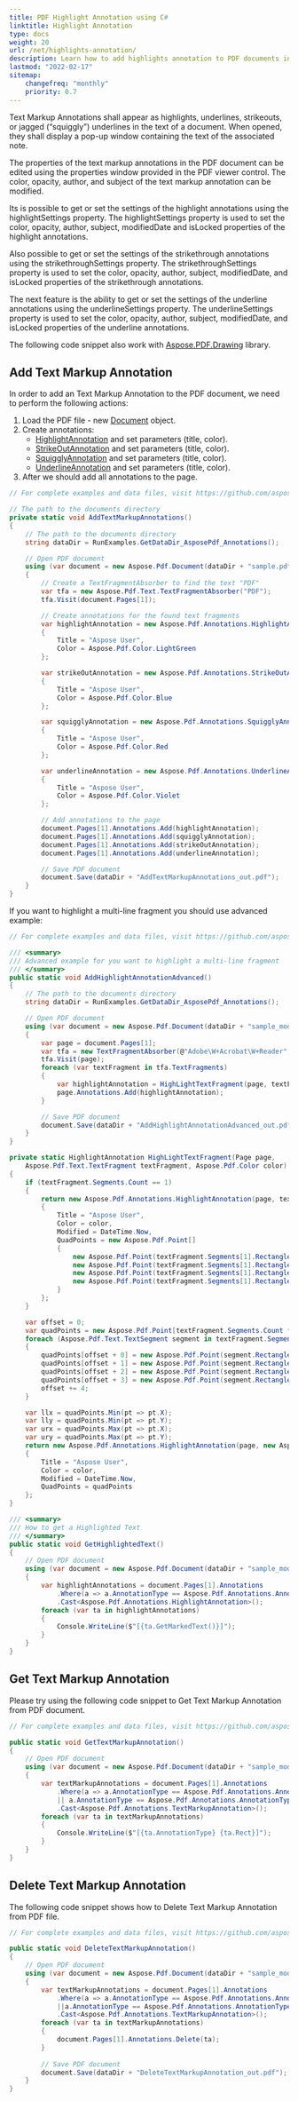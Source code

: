 ```yaml
---
title: PDF Highlight Annotation using C#
linktitle: Highlight Annotation
type: docs
weight: 20
url: /net/highlights-annotation/
description: Learn how to add highlights annotation to PDF documents in .NET using Aspose.PDF for text emphasis and review.
lastmod: "2022-02-17"
sitemap:
    changefreq: "monthly"
    priority: 0.7
---
```

<script type="application/ld+json">
{
    "@context": "https://schema.org",
    "@type": "TechArticle",
    "headline": "PDF Highlight Annotation using C#",
    "alternativeHeadline": "PDF Annotations with Customizable Highlighting Options",
    "abstract": "The new PDF Highlight Annotation feature using C# allows users to seamlessly add and customize text markup annotations in their PDF documents. This functionality includes options for highlights, underlines, strikeouts, and jagged underlines, all of which can be edited for color, opacity, and metadata, enhancing document interactivity and clarity",
    "author": {
        "@type": "Person",
        "name": "Anastasiia Holub",
        "givenName": "Anastasiia",
        "familyName": "Holub",
        "url": "https://www.linkedin.com/in/anastasiia-holub-750430225/"
    },
    "genre": "pdf document generation",
    "keywords": "PDF Highlight Annotation, C#, text markup annotation, highlight settings, strikethrough settings, underline settings, add annotation, delete annotation, Aspose.PDF.Drawing, markup annotations",
    "wordcount": "958",
    "proficiencyLevel": "Beginner",
    "publisher": {
        "@type": "Organization",
        "name": "Aspose.PDF for .NET",
        "url": "https://products.aspose.com/pdf",
        "logo": "https://www.aspose.cloud/templates/aspose/img/products/pdf/aspose_pdf-for-net.svg",
        "alternateName": "Aspose",
        "sameAs": [
            "https://facebook.com/aspose.pdf/",
            "https://twitter.com/asposepdf",
            "https://www.youtube.com/channel/UCmV9sEg_QWYPi6BJJs7ELOg/featured",
            "https://www.linkedin.com/company/aspose",
            "https://stackoverflow.com/questions/tagged/aspose",
            "https://aspose.quora.com/",
            "https://aspose.github.io/"
        ],
        "contactPoint": [
            {
                "@type": "ContactPoint",
                "telephone": "+1 903 306 1676",
                "contactType": "sales",
                "areaServed": "US",
                "availableLanguage": "en"
            },
            {
                "@type": "ContactPoint",
                "telephone": "+44 141 628 8900",
                "contactType": "sales",
                "areaServed": "GB",
                "availableLanguage": "en"
            },
            {
                "@type": "ContactPoint",
                "telephone": "+61 2 8006 6987",
                "contactType": "sales",
                "areaServed": "AU",
                "availableLanguage": "en"
            }
        ]
    },
    "url": "/net/highlights-annotation/",
    "mainEntityOfPage": {
        "@type": "WebPage",
        "@id": "/net/highlights-annotation/"
    },
    "dateModified": "2024-11-25",
    "description": "The Markup annotations are presented in the text as highlights, underlines, strikeouts, or jagged underlines in the text of a document."
}
</script>

Text Markup Annotations shall appear as highlights, underlines, strikeouts, or jagged (“squiggly”) underlines in the text of a document. When opened, they shall display a pop-up window containing the text of the associated note.

The properties of the text markup annotations in the PDF document can be edited using the properties window provided in the PDF viewer control. The color, opacity, author, and subject of the text markup annotation can be modified.

Its is possible to get or set the settings of the highlight annotations using the highlightSettings property. The highlightSettings property is used to set the color, opacity, author, subject, modifiedDate and isLocked properties of the highlight annotations.

Also possible to get or set the settings of the strikethrough annotations using the strikethroughSettings property. The strikethroughSettings property is used to set the color, opacity, author, subject, modifiedDate, and isLocked properties of the strikethrough annotations.

The next feature is the ability to get or set the settings of the underline annotations using the underlineSettings property. The underlineSettings property is used to set the color, opacity, author, subject, modifiedDate, and isLocked properties of the underline annotations.

The following code snippet also work with [Aspose.PDF.Drawing](/pdf/net/drawing/) library.

## Add Text Markup Annotation

In order to add an Text Markup Annotation to the PDF document, we need to perform the following actions:

1. Load the PDF file - new [Document](https://reference.aspose.com/pdf/net/aspose.pdf/document) object.
1. Create annotations:
    - [HighlightAnnotation](https://reference.aspose.com/pdf/net/aspose.pdf.annotations/highlightannotation) and set parameters (title, color).
    - [StrikeOutAnnotation](https://reference.aspose.com/pdf/net/aspose.pdf.annotations/strikeoutannotation) and set parameters (title, color).
    - [SquigglyAnnotation](https://reference.aspose.com/pdf/net/aspose.pdf.annotations/squigglyannotation) and set parameters (title, color).
    - [UnderlineAnnotation](https://reference.aspose.com/pdf/net/aspose.pdf.annotations/underlineannotation) and set parameters (title, color).
1. After we should add all annotations to the page.

```csharp
// For complete examples and data files, visit https://github.com/aspose-pdf/Aspose.PDF-for-.NET

// The path to the documents directory
private static void AddTextMarkupAnnotations()
{
    // The path to the documents directory
    string dataDir = RunExamples.GetDataDir_AsposePdf_Annotations();

    // Open PDF document
    using (var document = new Aspose.Pdf.Document(dataDir + "sample.pdf"))
	{
		// Create a TextFragmentAbsorber to find the text "PDF"
		var tfa = new Aspose.Pdf.Text.TextFragmentAbsorber("PDF");
		tfa.Visit(document.Pages[1]);

		// Create annotations for the found text fragments
		var highlightAnnotation = new Aspose.Pdf.Annotations.HighlightAnnotation(document.Pages[1], tfa.TextFragments[1].Rectangle)
		{
			Title = "Aspose User",
			Color = Aspose.Pdf.Color.LightGreen
		};

		var strikeOutAnnotation = new Aspose.Pdf.Annotations.StrikeOutAnnotation(document.Pages[1], tfa.TextFragments[2].Rectangle)
		{
			Title = "Aspose User",
			Color = Aspose.Pdf.Color.Blue
		};

		var squigglyAnnotation = new Aspose.Pdf.Annotations.SquigglyAnnotation(document.Pages[1], tfa.TextFragments[3].Rectangle)
		{
			Title = "Aspose User",
			Color = Aspose.Pdf.Color.Red
		};

		var underlineAnnotation = new Aspose.Pdf.Annotations.UnderlineAnnotation(document.Pages[1], tfa.TextFragments[4].Rectangle)
		{
			Title = "Aspose User",
			Color = Aspose.Pdf.Color.Violet
		};

		// Add annotations to the page
		document.Pages[1].Annotations.Add(highlightAnnotation);
		document.Pages[1].Annotations.Add(squigglyAnnotation);
		document.Pages[1].Annotations.Add(strikeOutAnnotation);
		document.Pages[1].Annotations.Add(underlineAnnotation);

		// Save PDF document
		document.Save(dataDir + "AddTextMarkupAnnotations_out.pdf");
	}
}
```

If you want to highlight a multi-line fragment you should use advanced example:

```csharp
// For complete examples and data files, visit https://github.com/aspose-pdf/Aspose.PDF-for-.NET

/// <summary>
/// Advanced example for you want to highlight a multi-line fragment
/// </summary>
public static void AddHighlightAnnotationAdvanced()
{
    // The path to the documents directory
    string dataDir = RunExamples.GetDataDir_AsposePdf_Annotations();

    // Open PDF document
    using (var document = new Aspose.Pdf.Document(dataDir + "sample_mod.pdf"))
	{
		var page = document.Pages[1];
		var tfa = new TextFragmentAbsorber(@"Adobe\W+Acrobat\W+Reader", new TextSearchOptions(true));
		tfa.Visit(page);
		foreach (var textFragment in tfa.TextFragments)
		{
			var highlightAnnotation = HighLightTextFragment(page, textFragment, Color.Yellow);
			page.Annotations.Add(highlightAnnotation);
		}

        // Save PDF document
		document.Save(dataDir + "AddHighlightAnnotationAdvanced_out.pdf");
	}
}

private static HighlightAnnotation HighLightTextFragment(Page page,
    Aspose.Pdf.Text.TextFragment textFragment, Aspose.Pdf.Color color)
{
    if (textFragment.Segments.Count == 1)
    {
        return new Aspose.Pdf.Annotations.HighlightAnnotation(page, textFragment.Segments[1].Rectangle)
        {
            Title = "Aspose User",
            Color = color,
            Modified = DateTime.Now,
            QuadPoints = new Aspose.Pdf.Point[]
            {
                new Aspose.Pdf.Point(textFragment.Segments[1].Rectangle.LLX, textFragment.Segments[1].Rectangle.URY),
                new Aspose.Pdf.Point(textFragment.Segments[1].Rectangle.URX, textFragment.Segments[1].Rectangle.URY),
                new Aspose.Pdf.Point(textFragment.Segments[1].Rectangle.LLX, textFragment.Segments[1].Rectangle.LLY),
                new Aspose.Pdf.Point(textFragment.Segments[1].Rectangle.URX, textFragment.Segments[1].Rectangle.LLY)
            }
        };
    }

    var offset = 0;
    var quadPoints = new Aspose.Pdf.Point[textFragment.Segments.Count * 4];
    foreach (Aspose.Pdf.Text.TextSegment segment in textFragment.Segments)
    {
        quadPoints[offset + 0] = new Aspose.Pdf.Point(segment.Rectangle.LLX, segment.Rectangle.URY);
        quadPoints[offset + 1] = new Aspose.Pdf.Point(segment.Rectangle.URX, segment.Rectangle.URY);
        quadPoints[offset + 2] = new Aspose.Pdf.Point(segment.Rectangle.LLX, segment.Rectangle.LLY);
        quadPoints[offset + 3] = new Aspose.Pdf.Point(segment.Rectangle.URX, segment.Rectangle.LLY);
        offset += 4;
    }

    var llx = quadPoints.Min(pt => pt.X);
    var lly = quadPoints.Min(pt => pt.Y);
    var urx = quadPoints.Max(pt => pt.X);
    var ury = quadPoints.Max(pt => pt.Y);
    return new Aspose.Pdf.Annotations.HighlightAnnotation(page, new Aspose.Pdf.Rectangle(llx, lly, urx, ury))
    {
        Title = "Aspose User",
        Color = color,
        Modified = DateTime.Now,
        QuadPoints = quadPoints
    };
}

/// <summary>
/// How to get a Highlighted Text
/// </summary>
public static void GetHighlightedText()
{
    // Open PDF document
    using (var document = new Aspose.Pdf.Document(dataDir + "sample_mod.pdf"))
	{
		var highlightAnnotations = document.Pages[1].Annotations
			.Where(a => a.AnnotationType == Aspose.Pdf.Annotations.AnnotationType.Highlight)
			.Cast<Aspose.Pdf.Annotations.HighlightAnnotation>();
		foreach (var ta in highlightAnnotations)
		{
			Console.WriteLine($"[{ta.GetMarkedText()}]");
		}
	}
}
```

## Get Text Markup Annotation

Please try using the following code snippet to Get Text Markup Annotation from PDF document.

```csharp
// For complete examples and data files, visit https://github.com/aspose-pdf/Aspose.PDF-for-.NET

public static void GetTextMarkupAnnotation()
{
    // Open PDF document
    using (var document = new Aspose.Pdf.Document(dataDir + "sample_mod.pdf"))
	{
		var textMarkupAnnotations = document.Pages[1].Annotations
			.Where(a => a.AnnotationType == Aspose.Pdf.Annotations.AnnotationType.Highlight
			|| a.AnnotationType == Aspose.Pdf.Annotations.AnnotationType.Squiggly)
			.Cast<Aspose.Pdf.Annotations.TextMarkupAnnotation>();
		foreach (var ta in textMarkupAnnotations)
		{
			Console.WriteLine($"[{ta.AnnotationType} {ta.Rect}]");
		}
	}
}
```

## Delete Text Markup Annotation

The following code snippet shows how to Delete Text Markup Annotation from PDF file.

```csharp
// For complete examples and data files, visit https://github.com/aspose-pdf/Aspose.PDF-for-.NET

public static void DeleteTextMarkupAnnotation()
{
    // Open PDF document
    using (var document = new Aspose.Pdf.Document(dataDir + "sample_mod.pdf"))
	{
		var textMarkupAnnotations = document.Pages[1].Annotations
			.Where(a => a.AnnotationType == Aspose.Pdf.Annotations.AnnotationType.Highlight
			||a.AnnotationType == Aspose.Pdf.Annotations.AnnotationType.Squiggly)
			.Cast<Aspose.Pdf.Annotations.TextMarkupAnnotation>();
		foreach (var ta in textMarkupAnnotations)
		{
			document.Pages[1].Annotations.Delete(ta);
		}
        
        // Save PDF document
		document.Save(dataDir + "DeleteTextMarkupAnnotation_out.pdf");
	}
}
```

<script type="application/ld+json">
{
    "@context": "http://schema.org",
    "@type": "SoftwareApplication",
    "name": "Aspose.PDF for .NET Library",
    "image": "https://www.aspose.cloud/templates/aspose/img/products/pdf/aspose_pdf-for-net.svg",
    "url": "https://www.aspose.com/",
    "publisher": {
        "@type": "Organization",
        "name": "Aspose.PDF",
        "url": "https://products.aspose.com/pdf",
        "logo": "https://www.aspose.cloud/templates/aspose/img/products/pdf/aspose_pdf-for-net.svg",
        "alternateName": "Aspose",
        "sameAs": [
            "https://facebook.com/aspose.pdf/",
            "https://twitter.com/asposepdf",
            "https://www.youtube.com/channel/UCmV9sEg_QWYPi6BJJs7ELOg/featured",
            "https://www.linkedin.com/company/aspose",
            "https://stackoverflow.com/questions/tagged/aspose",
            "https://aspose.quora.com/",
            "https://aspose.github.io/"
        ],
        "contactPoint": [
            {
                "@type": "ContactPoint",
                "telephone": "+1 903 306 1676",
                "contactType": "sales",
                "areaServed": "US",
                "availableLanguage": "en"
            },
            {
                "@type": "ContactPoint",
                "telephone": "+44 141 628 8900",
                "contactType": "sales",
                "areaServed": "GB",
                "availableLanguage": "en"
            },
            {
                "@type": "ContactPoint",
                "telephone": "+61 2 8006 6987",
                "contactType": "sales",
                "areaServed": "AU",
                "availableLanguage": "en"
            }
        ]
    },
    "offers": {
        "@type": "Offer",
        "price": "1199",
        "priceCurrency": "USD"
    },
    "applicationCategory": "PDF Manipulation Library for .NET",
    "downloadUrl": "https://www.nuget.org/packages/Aspose.PDF/",
    "operatingSystem": "Windows, MacOS, Linux",
    "screenshot": "https://docs.aspose.com/pdf/net/create-pdf-document/screenshot.png",
    "softwareVersion": "2022.1",
    "aggregateRating": {
        "@type": "AggregateRating",
        "ratingValue": "5",
        "ratingCount": "16"
    }
}
</script>
